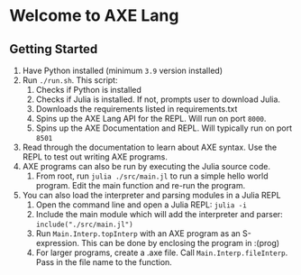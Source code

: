 # Welcome to AXE Lang
## Getting Started
1. Have Python installed (minimum `3.9` version installed)
2. Run `./run.sh`. This script:
    1. Checks if Python is installed 
    2. Checks if Julia is installed. If not, prompts user to download Julia.
    3. Downloads the requirements listed in requirements.txt
    4. Spins up the AXE Lang API for the REPL. Will run on port `8000`.
    5. Spins up the AXE Documentation and REPL. Will typically run on port `8501`
3. Read through the documentation to learn about AXE syntax. Use the REPL to test out writing AXE programs.
4. AXE programs can also be run by executing the Julia source code. 
    1. From root, run `julia ./src/main.jl` to run a simple hello world program. Edit the main function and re-run the program. 
5. You can also load the interpreter and parsing modules in a Julia REPL
    1. Open the command line and open a Julia REPL: `julia -i`
    2. Include the main module which will add the interpreter and parser: `include("./src/main.jl")`
    3. Run `Main.Interp.topInterp` with an AXE program as an S-expression. This can be done by enclosing the program in :(prog)
    4. For larger programs, create a .axe file. Call `Main.Interp.fileInterp`. Pass in the file name to the function.  